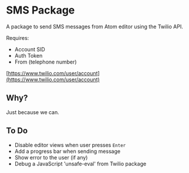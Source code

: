 # SMS Package

A package to send SMS messages from Atom editor using the Twilio API.

Requires:
 * Account SID
 * Auth Token
 * From (telephone number)

[https://www.twilio.com/user/account](https://www.twilio.com/user/account)

## Why?

Just because we can.

## To Do
  * Disable editor views when user presses `Enter`
  * Add a progress bar when sending message
  * Show error to the user (if any)
  * Debug a JavaScript 'unsafe-eval' from Twilio package
